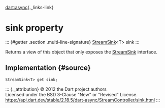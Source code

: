 [dart:async](../../dart-async/dart-async-library){._links-link}

sink property
=============

::: {#getter .section .multi-line-signature}
[StreamSink](../streamsink-class)\<T\> sink
:::

Returns a view of this object that only exposes the
[StreamSink](../streamsink-class) interface.

Implementation {#source}
--------------

``` {.language-dart data-language="dart"}
StreamSink<T> get sink;
```

::: {._attribution}
© 2012 the Dart project authors\
Licensed under the BSD 3-Clause \"New\" or \"Revised\" License.\
<https://api.dart.dev/stable/2.18.5/dart-async/StreamController/sink.html>
:::
